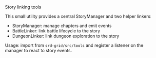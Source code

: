 Story linking tools

This small utility provides a central StoryManager and two helper linkers:

- StoryManager: manage chapters and emit events
- BattleLinker: link battle lifecycle to the story
- DungeonLinker: link dungeon exploration to the story

Usage: import from `srd-grid/src/tools` and register a listener on the manager to react to story events.
